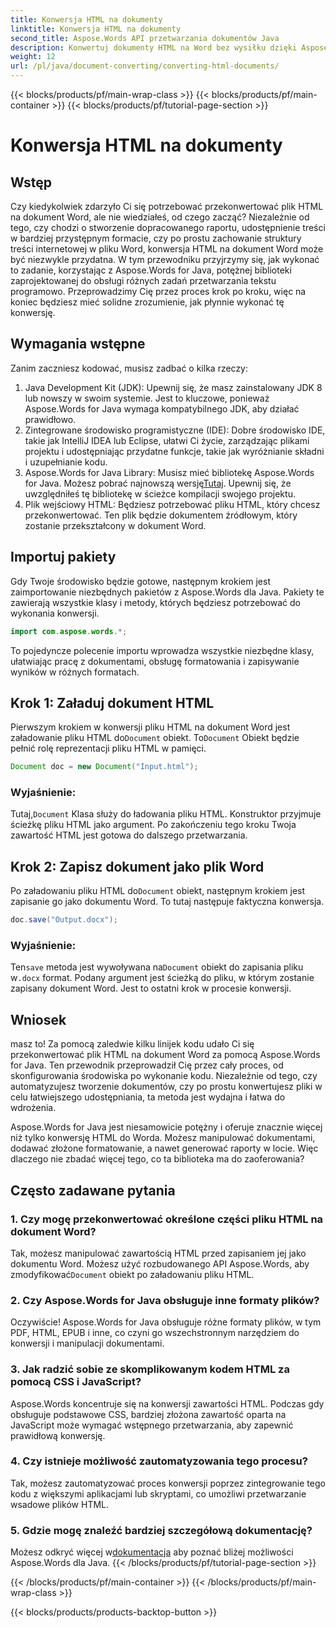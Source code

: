 ```yaml
---
title: Konwersja HTML na dokumenty
linktitle: Konwersja HTML na dokumenty
second_title: Aspose.Words API przetwarzania dokumentów Java
description: Konwertuj dokumenty HTML na Word bez wysiłku dzięki Aspose.Words dla Java. Dowiedz się, jak wykonać tę konwersję w zaledwie kilku krokach dzięki naszemu kompleksowemu przewodnikowi.
weight: 12
url: /pl/java/document-converting/converting-html-documents/
---
```


{{< blocks/products/pf/main-wrap-class >}}
{{< blocks/products/pf/main-container >}}
{{< blocks/products/pf/tutorial-page-section >}}

# Konwersja HTML na dokumenty


## Wstęp

Czy kiedykolwiek zdarzyło Ci się potrzebować przekonwertować plik HTML na dokument Word, ale nie wiedziałeś, od czego zacząć? Niezależnie od tego, czy chodzi o stworzenie dopracowanego raportu, udostępnienie treści w bardziej przystępnym formacie, czy po prostu zachowanie struktury treści internetowej w pliku Word, konwersja HTML na dokument Word może być niezwykle przydatna. W tym przewodniku przyjrzymy się, jak wykonać to zadanie, korzystając z Aspose.Words for Java, potężnej biblioteki zaprojektowanej do obsługi różnych zadań przetwarzania tekstu programowo. Przeprowadzimy Cię przez proces krok po kroku, więc na koniec będziesz mieć solidne zrozumienie, jak płynnie wykonać tę konwersję.

## Wymagania wstępne

Zanim zaczniesz kodować, musisz zadbać o kilka rzeczy:

1. Java Development Kit (JDK): Upewnij się, że masz zainstalowany JDK 8 lub nowszy w swoim systemie. Jest to kluczowe, ponieważ Aspose.Words for Java wymaga kompatybilnego JDK, aby działać prawidłowo.
2. Zintegrowane środowisko programistyczne (IDE): Dobre środowisko IDE, takie jak IntelliJ IDEA lub Eclipse, ułatwi Ci życie, zarządzając plikami projektu i udostępniając przydatne funkcje, takie jak wyróżnianie składni i uzupełnianie kodu.
3.  Aspose.Words for Java Library: Musisz mieć bibliotekę Aspose.Words for Java. Możesz pobrać najnowszą wersję[Tutaj](https://releases.aspose.com/words/java/). Upewnij się, że uwzględniłeś tę bibliotekę w ścieżce kompilacji swojego projektu.
4. Plik wejściowy HTML: Będziesz potrzebować pliku HTML, który chcesz przekonwertować. Ten plik będzie dokumentem źródłowym, który zostanie przekształcony w dokument Word.

## Importuj pakiety

Gdy Twoje środowisko będzie gotowe, następnym krokiem jest zaimportowanie niezbędnych pakietów z Aspose.Words dla Java. Pakiety te zawierają wszystkie klasy i metody, których będziesz potrzebować do wykonania konwersji.

```java
import com.aspose.words.*;
```

To pojedyncze polecenie importu wprowadza wszystkie niezbędne klasy, ułatwiając pracę z dokumentami, obsługę formatowania i zapisywanie wyników w różnych formatach.

## Krok 1: Załaduj dokument HTML

Pierwszym krokiem w konwersji pliku HTML na dokument Word jest załadowanie pliku HTML do`Document` obiekt. To`Document` Obiekt będzie pełnić rolę reprezentacji pliku HTML w pamięci.

```java
Document doc = new Document("Input.html");
```

### Wyjaśnienie:

 Tutaj,`Document` Klasa służy do ładowania pliku HTML. Konstruktor przyjmuje ścieżkę pliku HTML jako argument. Po zakończeniu tego kroku Twoja zawartość HTML jest gotowa do dalszego przetwarzania.

## Krok 2: Zapisz dokument jako plik Word

 Po załadowaniu pliku HTML do`Document` obiekt, następnym krokiem jest zapisanie go jako dokumentu Word. To tutaj następuje faktyczna konwersja.

```java
doc.save("Output.docx");
```

### Wyjaśnienie:

 Ten`save` metoda jest wywoływana na`Document` obiekt do zapisania pliku w`.docx` format. Podany argument jest ścieżką do pliku, w którym zostanie zapisany dokument Word. Jest to ostatni krok w procesie konwersji.

## Wniosek

masz to! Za pomocą zaledwie kilku linijek kodu udało Ci się przekonwertować plik HTML na dokument Word za pomocą Aspose.Words for Java. Ten przewodnik przeprowadził Cię przez cały proces, od skonfigurowania środowiska po wykonanie kodu. Niezależnie od tego, czy automatyzujesz tworzenie dokumentów, czy po prostu konwertujesz pliki w celu łatwiejszego udostępniania, ta metoda jest wydajna i łatwa do wdrożenia.

Aspose.Words for Java jest niesamowicie potężny i oferuje znacznie więcej niż tylko konwersję HTML do Worda. Możesz manipulować dokumentami, dodawać złożone formatowanie, a nawet generować raporty w locie. Więc dlaczego nie zbadać więcej tego, co ta biblioteka ma do zaoferowania?

## Często zadawane pytania

### 1. Czy mogę przekonwertować określone części pliku HTML na dokument Word?

 Tak, możesz manipulować zawartością HTML przed zapisaniem jej jako dokumentu Word. Możesz użyć rozbudowanego API Aspose.Words, aby zmodyfikować`Document` obiekt po załadowaniu pliku HTML.

### 2. Czy Aspose.Words for Java obsługuje inne formaty plików?

Oczywiście! Aspose.Words for Java obsługuje różne formaty plików, w tym PDF, HTML, EPUB i inne, co czyni go wszechstronnym narzędziem do konwersji i manipulacji dokumentami.

### 3. Jak radzić sobie ze skomplikowanym kodem HTML za pomocą CSS i JavaScript?

Aspose.Words koncentruje się na konwersji zawartości HTML. Podczas gdy obsługuje podstawowe CSS, bardziej złożona zawartość oparta na JavaScript może wymagać wstępnego przetwarzania, aby zapewnić prawidłową konwersję.

### 4. Czy istnieje możliwość zautomatyzowania tego procesu?

Tak, możesz zautomatyzować proces konwersji poprzez zintegrowanie tego kodu z większymi aplikacjami lub skryptami, co umożliwi przetwarzanie wsadowe plików HTML.

### 5. Gdzie mogę znaleźć bardziej szczegółową dokumentację?

 Możesz odkryć więcej w[dokumentacja](https://reference.aspose.com/words/java/) aby poznać bliżej możliwości Aspose.Words dla Java.
{{< /blocks/products/pf/tutorial-page-section >}}

{{< /blocks/products/pf/main-container >}}
{{< /blocks/products/pf/main-wrap-class >}}

{{< blocks/products/products-backtop-button >}}
